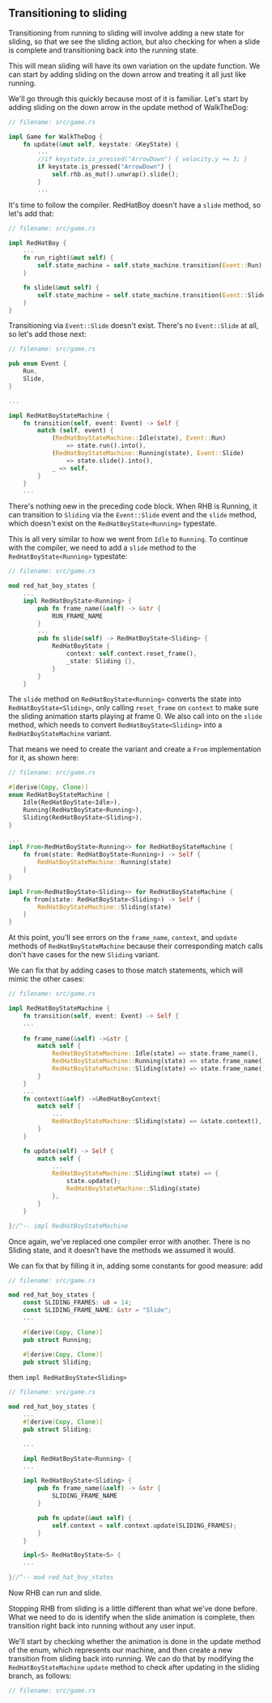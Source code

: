 ## Transitioning to sliding

Transitioning from running to sliding will involve adding a new state for sliding, 
so that we see the sliding action, but also checking for when a slide is complete 
and transitioning back into the running state. 

This will mean sliding will have its own variation on the update function. 
We can start by adding sliding on the down arrow and treating it all just like running. 

We'll go through this quickly because most of it is familiar. 
Let's start by adding sliding on the down arrow in the update method of WalkTheDog:

```rust
// filename: src/game.rs

impl Game for WalkTheDog {
    fn update(&mut self, keystate: &KeyState) {
        ...
        //if keystate.is_pressed("ArrowDown") { velocity.y += 3; }
        if keystate.is_pressed("ArrowDown") {
            self.rhb.as_mut().unwrap().slide();
        }
        ...
```
It's time to follow the compiler. 
RedHatBoy doesn't have a `slide` method, so let's add that:

```rust
// filename: src/game.rs

impl RedHatBoy {
    ...
    fn run_right(&mut self) {
        self.state_machine = self.state_machine.transition(Event::Run);
    }

    fn slide(&mut self) {
        self.state_machine = self.state_machine.transition(Event::Slide);
    }
}

```

Transitioning via `Event::Slide` doesn't exist. 
There's no `Event::Slide` at all, so let's add those next:


```rust
// filename: src/game.rs

pub enum Event {
    Run,
    Slide,
}

...

impl RedHatBoyStateMachine {
    fn transition(self, event: Event) -> Self {
        match (self, event) {
            (RedHatBoyStateMachine::Idle(state), Event::Run) 
                => state.run().into(), 
            (RedHatBoyStateMachine::Running(state), Event::Slide) 
                => state.slide().into(),
            _ => self,
        }
    }
    ...
```

There's nothing new in the preceding code block. When RHB is Running, 
it can transition to `Sliding` via the `Event::Slide` event and the `slide` method, 
which doesn't exist on the `RedHatBoyState<Running>` typestate. 

This is all very similar to how we went from `Idle` to `Running`.
To continue with the compiler, we need to add a `slide` method to the
`RedHatBoyState<Running>` typestate:

```rust
// filename: src/game.rs

mod red_hat_boy_states {
    ...
    impl RedHatBoyState<Running> {
        pub fn frame_name(&self) -> &str {
            RUN_FRAME_NAME
        }        
        ...
        pub fn slide(self) -> RedHatBoyState<Sliding> {
            RedHatBoyState {
                context: self.context.reset_frame(),
                _state: Sliding {},
            }
        }
    }

```

The `slide` method on `RedHatBoyState<Running>` converts the state into
`RedHatBoyState<Sliding>`, only calling `reset_frame` on `context` to
make sure the sliding animation starts playing at frame 0. 
We also call into on the `slide` method, which needs to convert `RedHatBoyState<Sliding>` 
into a `RedHatBoyStateMachine` variant. 

That means we need to create the variant and create a `From` implementation for it, 
as shown here:


```rust
// filename: src/game.rs

#[derive(Copy, Clone)]
enum RedHatBoyStateMachine {
    Idle(RedHatBoyState<Idle>),
    Running(RedHatBoyState<Running>),
    Sliding(RedHatBoyState<Sliding>),
}

...
impl From<RedHatBoyState<Running>> for RedHatBoyStateMachine {
    fn from(state: RedHatBoyState<Running>) -> Self {
        RedHatBoyStateMachine::Running(state)
    }
}

impl From<RedHatBoyState<Sliding>> for RedHatBoyStateMachine {
    fn from(state: RedHatBoyState<Sliding>) -> Self {
        RedHatBoyStateMachine::Sliding(state)
    }
}
```

At this point, you'll see errors on the `frame_name`, `context`, and `update` methods
of `RedHatBoyStateMachine` because their corresponding match calls don't have
cases for the new `Sliding` variant. 

We can fix that by adding cases to those match statements, 
which will mimic the other cases:

```rust
// filename: src/game.rs

impl RedHatBoyStateMachine {
    fn transition(self, event: Event) -> Self {
    ...
    
    fn frame_name(&self) ->&str {
        match self {
            RedHatBoyStateMachine::Idle(state) => state.frame_name(),
            RedHatBoyStateMachine::Running(state) => state.frame_name(),
            RedHatBoyStateMachine::Sliding(state) => state.frame_name(),
        }
    }
    ...
    fn context(&self) ->&RedHatBoyContext{
        match self {
            ...
            RedHatBoyStateMachine::Sliding(state) => &state.context(),
        }
    }

    fn update(self) -> Self {
        match self {
            ...
            RedHatBoyStateMachine::Sliding(mut state) => {
                state.update();
                RedHatBoyStateMachine::Sliding(state)
            },
        }
    }

}//^-- impl RedHatBoyStateMachine
```
Once again, we've replaced one compiler error with another. 
There is no Sliding state, and it doesn't have the methods we assumed it would. 

We can fix that by filling it in, adding some constants for good measure:
add 
```rust
// filename: src/game.rs

mod red_hat_boy_states {
    const SLIDING_FRAMES: u8 = 14;
    const SLIDING_FRAME_NAME: &str = "Slide";
    ...

    #[derive(Copy, Clone)]
    pub struct Running;

    #[derive(Copy, Clone)]
    pub struct Sliding;
```

then   `impl RedHatBoyState<Sliding>`

```rust
// filename: src/game.rs

mod red_hat_boy_states {
    ...
    #[derive(Copy, Clone)]
    pub struct Sliding;

    ...

    impl RedHatBoyState<Running> {
    ...

    impl RedHatBoyState<Sliding> {
        pub fn frame_name(&self) -> &str {
            SLIDING_FRAME_NAME
        }

        pub fn update(&mut self) {
            self.context = self.context.update(SLIDING_FRAMES);
        }
    }

    impl<S> RedHatBoyState<S> {
    ...

}//^-- mod red_hat_boy_states
```

Now RHB can run and slide.

Stopping RHB from sliding is a little different than what we've done before. 
What we need to do is identify when the slide animation is complete, 
then transition right back into running without any user input. 

We'll start by checking whether the animation is done in the update method of the enum, 
which represents our machine, and then create a new transition from sliding back into running. 
We can do that by modifying the `RedHatBoyStateMachine` `update` method to check 
after updating in the sliding branch, as follows:

```rust
// filename: src/game.rs


```











